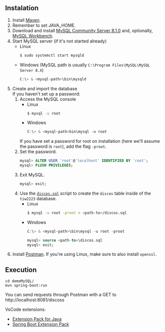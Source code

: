 


## Instalation
1. Install [Maven](https://maven.apache.org/install.html).
2. Remember to set JAVA_HOME.
3. Download and install [MySQL Community Server 8.1.0](https://dev.mysql.com/downloads/mysql/) and, optionally, [MySQL Workbench](https://dev.mysql.com/downloads/workbench/).
4. Start MySQL server (if it's not started already)
    - Linux
        ```bash
        $ sudo systemctl start mysqld
        ```
    - Windows (MySQL path is usually `C:\Program Files\MySQL\MySQL Server 8.X`)
        ```powershell
        C:\> & <mysql-path>\bin\mysqld
        ```
5. Create and import the database  
    If you haven't set up a password:
    1. Access the MySQL console
        - Linux
            ```bash
            $ mysql -u root
            ```
        - Windows
            ```powershell
            C:\> & <mysql-path>bin\mysql -u root
            ```
        If you have set a password for root on installation (here we'll assume the password is `root`), add the flag `-proot`.
    2. Set the password.
        ```sql
        mysql> ALTER USER 'root'@'localhost' IDENTIFIED BY 'root';
        mysql> FLUSH PRIVILEGES;
        ```
    3. Exit MySQL.
        ```sql
        mysql> exit;
        ```
    4. Use the [`discos.sql`](LAB2-JPA/src/main/java/db_create.sql) script to create the `discos` table inside of the `tiw2223` database.
        - Linux
            ```bash
            $ mysql -u root -proot < <path-to>/discos.sql
            ```
        - Windows
            ```powershell
            C:\> & <mysql-path>\bin\mysql -u root -proot
            ```
            ```sql
            mysql> source <path-to>\discos.sql
            mysql> exit;
6. Install [Postman](https://www.postman.com/downloads/). If you're using Linux, make sure to also install `openssl`.


## Execution
```
cd demoMySQL/
mvn spring-boot:run
```

You can send requests through Postman with a GET to http://localhost:8081/discoss


VsCode extensions:
- [Extension Pack for Java](https://marketplace.visualstudio.com/items?itemName=vscjava.vscode-java-pack)
- [Spring Boot Extension Pack](https://marketplace.visualstudio.com/items?itemName=vmware.vscode-boot-dev-pack)